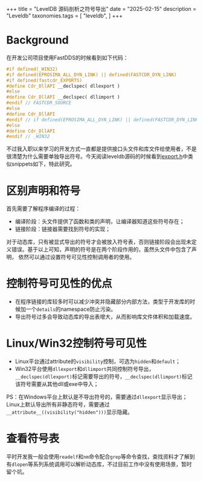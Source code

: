 +++
title = "LevelDB 源码剖析之符号导出"
date = "2025-02-15"
description = "Leveldb"
taxonomies.tags = [
    "leveldb",
]
+++

# Background
在开发公司项目使用FastDDS的时候看到如下代码：

```cpp
#if defined(_WIN32)
#if defined(EPROSIMA_ALL_DYN_LINK) || defined(FASTCDR_DYN_LINK)
#if defined(fastcdr_EXPORTS)
#define Cdr_DllAPI __declspec( dllexport )
#else
#define Cdr_DllAPI __declspec( dllimport )
#endif // FASTCDR_SOURCE
#else
#define Cdr_DllAPI
#endif // if defined(EPROSIMA_ALL_DYN_LINK) || defined(FASTCDR_DYN_LINK)
#else
#define Cdr_DllAPI
#endif // _WIN32
```

不过我入职以来学习的开发方式一直都是提供接口头文件和库文件给使用者，不是很清楚为什么需要单独导出符号。今天阅读leveldb源码的时候看到[export.h](https://github.com/google/leveldb/blob/main/include/leveldb/export.h)中类似snippets如下，特此研究。

# 区别声明和符号
首先需要了解程序编译的过程：
- 编译阶段：头文件提供了函数和类的声明，让编译器知道这些符号存在；
- 链接阶段：链接器需要找到符号的实现；

对于动态库，只有被显式导出的符号才会被放入符号表，否则链接阶段会出现未定义错误。基于以上可知，声明的符号是在两个阶段作用的，虽然头文件中包含了声明，
依然可以通过设置符号可见性控制调用者的使用。


# 控制符号可见性的优点

- 在程序链接的库较多时可以减少冲突并隐藏部分内部方法，类型于开发库的时候加一个`details`的namespace防止污染。
- 导出符号过多会导致动态库的导出表增大，从而影响库文件体积和加载速度。

# Linux/Win32控制符号可见性
- Linux平台通过attribute的`visibility`控制，可选为`hidden`和`default`；
- Win32平台使用`dllexport`和`dllimport`共同控制符号导出，`__declspec(dllexport)`标记需要导出的符号，`__declspec(dllimport)`标记该符号需要从其他dll或exe中导入；

PS：在Windows平台上默认是不导出符号的，需要通过`dllexport`显示导出；Linux上默认导出所有非静态符号，需要通过`__attribute__((visibility("hidden")))`显示隐藏。

# 查看符号表
平时开发我一般会使用`readelf`和`nm`命令配合`grep`等命令查找，查找资料才了解到有`dlopen`等系列系统调用可以解析动态库，不过目前工作中没有使用场景，暂时留个坑。